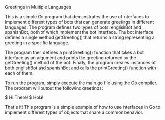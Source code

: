 Greetings in Multiple Languages

This is a simple Go program that demonstrates the use of interfaces to implement different types of bots that can generate greetings in different languages. The program defines two types of bots: englishBot and spanishBot, both of which implement the bot interface. The bot interface defines a single method getGreeting() that returns a string representing a greeting in a specific language.

The program then defines a printGreeting() function that takes a bot interface as an argument and prints the greeting returned by the getGreeting() method of the bot. Finally, the program creates instances of both englishBot and spanishBot and calls the printGreeting() function with each of them.

To run the program, simply execute the main.go file using the Go compiler. The program will output the following greetings:

$ Hi There!
$ Hola!

That's it! This program is a simple example of how to use interfaces in Go to implement different types of objects that share a common behavior.